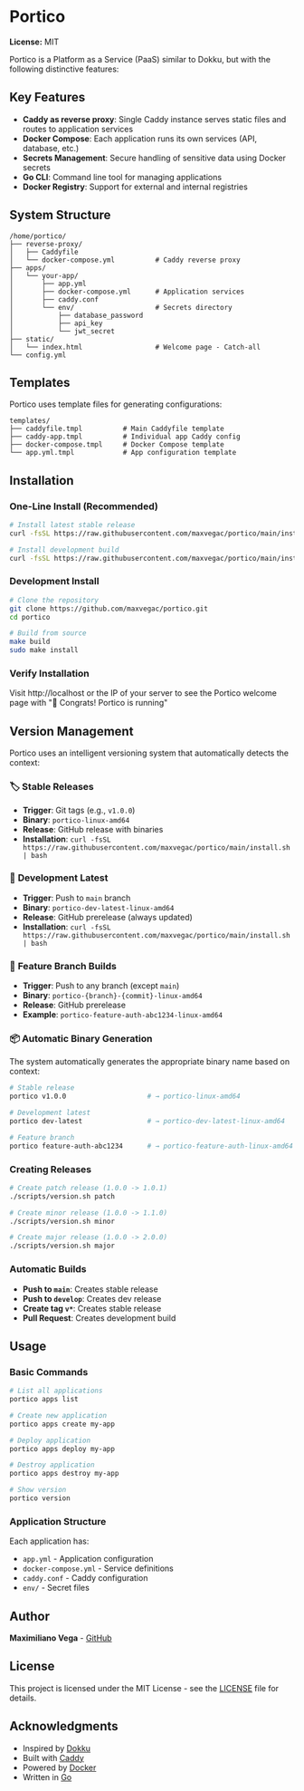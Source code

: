# Portico
**License:** MIT  

Portico is a Platform as a Service (PaaS) similar to Dokku, but with the following distinctive features:

## Key Features

- **Caddy as reverse proxy**: Single Caddy instance serves static files and routes to application services
- **Docker Compose**: Each application runs its own services (API, database, etc.)
- **Secrets Management**: Secure handling of sensitive data using Docker secrets
- **Go CLI**: Command line tool for managing applications
- **Docker Registry**: Support for external and internal registries

## System Structure

```
/home/portico/
├── reverse-proxy/
│   ├── Caddyfile
│   └── docker-compose.yml          # Caddy reverse proxy
├── apps/
│   └── your-app/
│       ├── app.yml
│       ├── docker-compose.yml      # Application services
│       ├── caddy.conf
│       └── env/                    # Secrets directory
│           ├── database_password
│           ├── api_key
│           └── jwt_secret
├── static/
│   └── index.html                  # Welcome page - Catch-all
└── config.yml
```

## Templates

Portico uses template files for generating configurations:

```
templates/
├── caddyfile.tmpl          # Main Caddyfile template
├── caddy-app.tmpl          # Individual app Caddy config
├── docker-compose.tmpl     # Docker Compose template
└── app.yml.tmpl            # App configuration template
```

## Installation

### One-Line Install (Recommended)

```bash
# Install latest stable release
curl -fsSL https://raw.githubusercontent.com/maxvegac/portico/main/install.sh | bash

# Install development build
curl -fsSL https://raw.githubusercontent.com/maxvegac/portico/main/install.sh | bash -s -- --dev
```

### Development Install

```bash
# Clone the repository
git clone https://github.com/maxvegac/portico.git
cd portico

# Build from source
make build
sudo make install
```

### Verify Installation

Visit http://localhost or the IP of your server to see the Portico welcome page with "🎉 Congrats! Portico is running"

## Version Management

Portico uses an intelligent versioning system that automatically detects the context:

### 🏷️ **Stable Releases**
- **Trigger**: Git tags (e.g., `v1.0.0`)
- **Binary**: `portico-linux-amd64`
- **Release**: GitHub release with binaries
- **Installation**: `curl -fsSL https://raw.githubusercontent.com/maxvegac/portico/main/install.sh | bash`

### 🚀 **Development Latest**
- **Trigger**: Push to `main` branch
- **Binary**: `portico-dev-latest-linux-amd64`
- **Release**: GitHub prerelease (always updated)
- **Installation**: `curl -fsSL https://raw.githubusercontent.com/maxvegac/portico/main/install.sh | bash`

### 🌿 **Feature Branch Builds**
- **Trigger**: Push to any branch (except `main`)
- **Binary**: `portico-{branch}-{commit}-linux-amd64`
- **Release**: GitHub prerelease
- **Example**: `portico-feature-auth-abc1234-linux-amd64`

### 📦 **Automatic Binary Generation**

The system automatically generates the appropriate binary name based on context:

```bash
# Stable release
portico v1.0.0                    # → portico-linux-amd64

# Development latest  
portico dev-latest                # → portico-dev-latest-linux-amd64

# Feature branch
portico feature-auth-abc1234      # → portico-feature-auth-linux-amd64
```

### Creating Releases

```bash
# Create patch release (1.0.0 -> 1.0.1)
./scripts/version.sh patch

# Create minor release (1.0.0 -> 1.1.0)
./scripts/version.sh minor

# Create major release (1.0.0 -> 2.0.0)
./scripts/version.sh major
```

### Automatic Builds

- **Push to `main`**: Creates stable release
- **Push to `develop`**: Creates dev release  
- **Create tag `v*`**: Creates stable release
- **Pull Request**: Creates development build

## Usage

### Basic Commands

```bash
# List all applications
portico apps list

# Create new application
portico apps create my-app

# Deploy application
portico apps deploy my-app

# Destroy application
portico apps destroy my-app

# Show version
portico version
```

### Application Structure

Each application has:
- `app.yml` - Application configuration
- `docker-compose.yml` - Service definitions
- `caddy.conf` - Caddy configuration
- `env/` - Secret files

## Author

**Maximiliano Vega** - [GitHub](https://github.com/maxvegac)

## License

This project is licensed under the MIT License - see the [LICENSE](LICENSE) file for details.

## Acknowledgments

- Inspired by [Dokku](https://dokku.com/)
- Built with [Caddy](https://caddyserver.com/)
- Powered by [Docker](https://www.docker.com/)
- Written in [Go](https://golang.org/)
